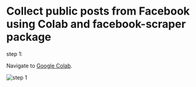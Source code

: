 # Collect public posts from Facebook using Colab and facebook-scraper package

step 1:

Navigate to [Google Colab](https://pages.github.com/).

![step 1](https://github.com/DatoJanez/facebook-scraper/blob/master/notebooks/image1.jpg?raw=true)
